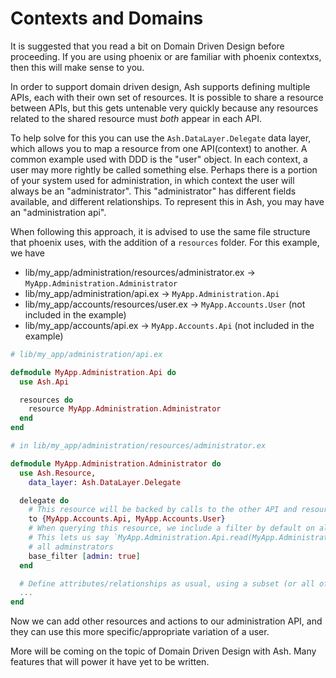 # Contexts and Domains

It is suggested that you read a bit on Domain Driven Design before proceeding. If you are using phoenix or are familiar with phoenix contextxs, then this will make sense to you.

In order to support domain driven design, Ash supports defining multiple APIs, each with their own set of resources. It is possible to share a resource between APIs, but this gets untenable very quickly because any resources related to the shared resource must _both_ appear in each API.

To help solve for this you can use the `Ash.DataLayer.Delegate` data layer, which allows you to map a resource from one API(context) to another. A common example used with DDD is the "user" object. In each context, a user may more rightly be called something else. Perhaps there is a portion of your system used for administration, in which context the user will always be an "administrator". This "administrator" has different fields available,
and different relationships. To represent this in Ash, you may have an "administration api".

When following this approach, it is advised to use the same file structure that phoenix uses, with the addition of a `resources` folder. For this example, we have

- lib/my_app/administration/resources/administrator.ex -> `MyApp.Administration.Administrator`
- lib/my_app/administration/api.ex -> `MyApp.Administration.Api`
- lib/my_app/accounts/resources/user.ex -> `MyApp.Accounts.User` (not included in the example)
- lib/my_app/accounts/api.ex -> `MyApp.Accounts.Api` (not included in the example)

```elixir
# lib/my_app/administration/api.ex

defmodule MyApp.Administration.Api do
  use Ash.Api

  resources do
    resource MyApp.Administration.Administrator
  end
end

# in lib/my_app/administration/resources/administrator.ex

defmodule MyApp.Administration.Administrator do
  use Ash.Resource,
    data_layer: Ash.DataLayer.Delegate

  delegate do
    # This resource will be backed by calls to the other API and resource
    to {MyApp.Accounts.Api, MyApp.Accounts.User}
    # When querying this resource, we include a filter by default on all calls
    # This lets us say `MyApp.Administration.Api.read(MyApp.Administration.Administrator)` to easily get
    # all adminstrators
    base_filter [admin: true]
  end

  # Define attributes/relationships as usual, using a subset (or all of) the delegated resource's attributes
  ...
end
```

Now we can add other resources and actions to our administration API, and they can use this more specific/appropriate variation of a user.

More will be coming on the topic of Domain Driven Design with Ash. Many features that will power it have yet to be written.
